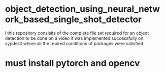 # object_detection_using_neural_network_based_single_shot_detector

i this repository consisits of the complete file set required for an object detection to be done on a  video
it was implemented successfully on sypder3 where all the reuired conditions of packages were satisfied
# must install pytorch and opencv
